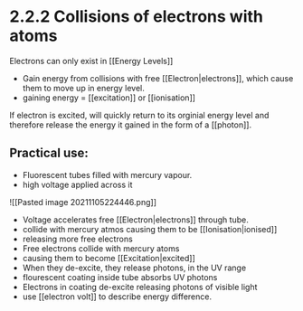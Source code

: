 # 2.2.2 Collisions of electrons with atoms

Electrons can only exist in [[Energy Levels]]
- Gain energy from collisions with free [[Electron|electrons]], which cause them to move up in energy level.
- gaining energy =  [[excitation]] or [[ionisation]]

If electron is excited, will quickly return to its orginial energy level and therefore release the energy it gained in the form of a [[photon]].

## Practical use:
- Fluorescent tubes filled with mercury vapour.
- high voltage applied across it

![[Pasted image 20211105224446.png]]

- Voltage accelerates free [[Electron|electrons]] through tube.
- collide with mercury atmos causing them to be [[Ionisation|ionised]]
- releasing more free electrons
- Free electrons collide with mercury atoms
- causing them to become [[Excitation|excited]]
- When they de-excite, they release photons, in the UV range
- flourescent coating inside tube absorbs UV photons
- Electrons in coating de-excite releasing photons of visible light
- use [[electron volt]] to describe energy difference.
